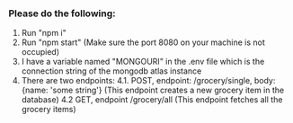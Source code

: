 ### Please do the following:

1. Run "npm i"
2. Run "npm start" (Make sure the port 8080 on your machine is not occupied)
3. I have a variable named "MONGOURI" in the .env file which is the connection string of the mongodb
atlas instance
4. There are two endpoints:
    4.1. POST, endpoint: /grocery/single, body: {name: 'some string'} (This endpoint creates a new grocery
    item in the database)
    4.2 GET, endpoint /grocery/all (This endpoint fetches all the grocery items)
